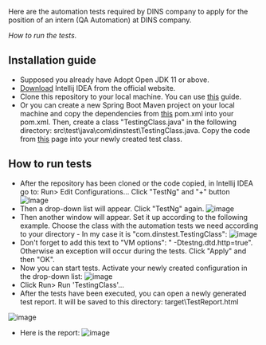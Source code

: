 Here are the automation tests required by DINS company to apply for the position of an intern (QA Automation) at DINS company.

*How to run the tests.*

## Installation guide
 * Supposed you already have Adopt Open JDK 11 or above.
 * [Download](https://www.jetbrains.com/ru-ru/idea/download/#section=windows) Intellij IDEA from the official website.
 * Clone this repository to your local machine. You can use [this](https://www.youtube.com/watch?v=aBVOAnygcZw&ab_channel=IntelliJIDEAbyJetBrains) guide.
 * Or you can create a new Spring Boot Maven project on your local machine and copy the dependencies from [this](https://github.com/InalDJ/DINS-automation-test/blob/master/pom.xml) pom.xml into your pom.xml. Then, create a class "TestingClass.java" in the following directory: src\test\java\com\dinstest\TestingClass.java. Copy the code from [this](https://github.com/InalDJ/DINS-automation-test/blob/master/src/test/java/com/dinstest/TestingClass.java) page into your newly created test class.
 
 
 ## How to run tests
 * After the repository has been cloned or the code copied, in Intellij IDEA go to: Run> Edit Configurations...  Click "TestNg" and "+" button
 ![Image](https://user-images.githubusercontent.com/65347205/99298164-57321600-285a-11eb-9a5e-c29b6f99dd11.png)
 * Then a drop-down list will appear. Click "TestNg" again.
 ![image](https://user-images.githubusercontent.com/65347205/99299143-dc69fa80-285b-11eb-8e1e-43bdef026e8a.png)
 * Then another window will appear. Set it up according to the following example. Choose the class with the automation tests we need according to your directory - In my case it is "com.dinstest.TestingClass":
 ![image](https://user-images.githubusercontent.com/65347205/99299035-af1d4c80-285b-11eb-8072-96ed615ad1ab.png)
 * Don't forget to add this text to "VM options": " -Dtestng.dtd.http=true". Otherwise an exception will occur during the tests. Click "Apply" and then "OK".
 * Now you can start tests. Activate your newly created configuration in the drop-down list:
 ![image](https://user-images.githubusercontent.com/65347205/99299466-4da9ad80-285c-11eb-9463-43b54f0ba872.png)
 * Click Run> Run 'TestingClass'...
 * After the tests have been executed, you can open a newly generated test report. It will be saved to this directory: target\TestReport.html
 
 ![image](https://user-images.githubusercontent.com/65347205/99301195-a712dc00-285e-11eb-989c-c7c3680b35ff.png)
 
 * Here is the report:
 ![image](https://user-images.githubusercontent.com/65347205/99299872-eb04e180-285c-11eb-8296-521191e72f68.png)
